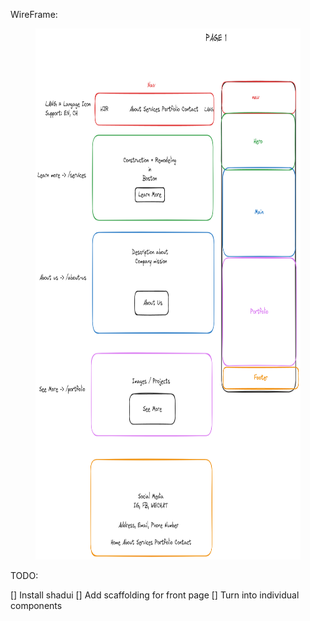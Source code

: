 WireFrame:
<figure>
    <img src="./wireframe.excalidraw.png" height="850" width="850" />
</figure>

TODO: 

[] Install shadui
[] Add scaffolding for front page
[] Turn into individual components